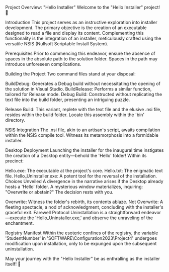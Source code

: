 Project Overview: "Hello Installer"
Welcome to the "Hello Installer" project! 🚀

Introduction
This project serves as an instructive exploration into installer development. The primary objective is the creation of an executable designed to read a file and display its content. Complementing this functionality is the integration of an installer, meticulously crafted using the versatile NSIS (Nullsoft Scriptable Install System).

Prerequisites
Prior to commencing this endeavor, ensure the absence of spaces in the absolute path to the solution folder. Spaces in the path may introduce unforeseen complications.

Building the Project
Two command files stand at your disposal:

BuildDebug: Generates a Debug build without necessitating the opening of the solution in Visual Studio.
BuildRelease: Performs a similar function, tailored for Release mode.
Debug Build: Constructed without replicating the text file into the build folder, presenting an intriguing puzzle.

Release Build: This variant, replete with the text file and the elusive .nsi file, resides within the build folder. Locate this assembly within the 'bin' directory.

NSIS Integration
The .nsi file, akin to an artisan's script, awaits compilation within the NSIS compile tool. Witness its metamorphosis into a formidable installer.

Desktop Deployment
Launching the installer for the inaugural time instigates the creation of a Desktop entity—behold the 'Hello' folder! Within its precinct:

Hello.exe: The executable at the project's core.
Hello.txt: The enigmatic text file.
Hello_Uninstaller.exe: A potent tool for the reversal of the installation.
Choices Unveiled
A divergence in the narrative arises if the Desktop already hosts a 'Hello' folder. A mysterious window materializes, inquiring: "Overwrite or abstain?" The decision rests with you.

Overwrite: Witness the folder's rebirth, its contents ablaze.
Not Overwrite: A fleeting spectacle, a nod of acknowledgment, concluding with the installer's graceful exit.
Farewell Protocol
Uninstallation is a straightforward endeavor—execute the 'Hello_Uninstaller.exe,' and observe the unraveling of the enchantment.

Registry Manifest
Within the esoteric confines of the registry, the variable 'StudentNumber' in 'SOFTWARE\Configuration2023\Project4' undergoes modification upon installation, only to be expunged upon the subsequent uninstallation.

May your journey with the "Hello Installer" be as enthralling as the installer itself! 🌟